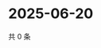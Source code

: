 # 2025-06-20

共 0 条

<!-- BEGIN ZHIHUVIDEO -->
<!-- 最后更新时间 Fri Jun 20 2025 07:11:19 GMT+0800 (China Standard Time) -->

<!-- END ZHIHUVIDEO -->
